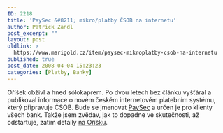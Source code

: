 ```yaml
---
ID: 2218
title: 'PaySec &#8211; mikro/platby ČSOB na internetu'
author: Patrick Zandl
post_excerpt: ""
layout: post
oldlink: >
  https://www.marigold.cz/item/paysec-mikroplatby-csob-na-internetu
published: true
post_date: 2008-04-04 15:23:23
categories: [Platby, Banky]
---
```

Oříšek obživl a hned sólokaprem. Po dvou letech bez článku vyšťáral a publikoval informace o novém českém internetovém platebním systému, který připravuje ČSOB. Bude se jmenovat <a href="http://www.paysec.cz">PaySec</a> a určen je pro klienty všech bank. Takže jsem zvědav, jak to dopadne ve skutečnosti, až odstartuje, zatím detaily <a href="http://www.orisek.net/article/paysec-novy-cesky-platebni-system">na Oříšku</a>.